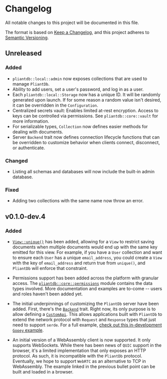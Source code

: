 # Changelog

All notable changes to this project will be documented in this file.

The format is based on [Keep a Changelog](https://keepachangelog.com/en/1.0.0/),
and this project adheres to [Semantic Versioning](https://semver.org/spec/v2.0.0.html).

## Unreleased

### Added

- `pliantdb::local::admin` now exposes collections that are used to manage `PliantDb`.
- Ability to add users, set a user's password, and log in as a user.
- Each `pliantdb::local::Storage` now has a unique ID. It will be randomly
  generated upon launch. If for some reason a random value isn't desired, it can
  be overridden in the `Configuration`.
- Centralized secrets vault: Enables limited at-rest encryption. Access to keys
  can be controlled via permissions. See `pliantdb::core::vault` for more
  information.
- For serializable types, `Collection` now defines easier methods for dealing with documents.
- Server `Backend` trait now defines connection lifecycle functions that can be overridden to customize behavior when clients connect, disconnect, or authenticate.

### Changed

- Listing all schemas and databases will now include the built-in admin database.

### Fixed

- Adding two collections with the same name now throw an error.

## v0.1.0-dev.4

### Added

- [`View::unique()`](https://pliantdb.dev/main/pliantdb/core/schema/trait.View.html#method.unique)
  has been added, allowing for a `View` to restrict saving documents when
  multiple documents would end up with the same key emitted for this view. For
  example, if you have a `User` collection and want to ensure each `User` has a
  unique `email_address`, you could create a `View` with the key of
  `email_address` and return true from `unique()`, and `PliantDb` will enforce
  that constraint.

- Permissions support has been added across the platform with granular access.
  The
  [`pliantdb::core::permissions`](https://pliantdb.dev/main/pliantdb/core/permissions/)
  module contains the data types involved. More documentation and examples are
  to-come -- users and roles haven't been added yet.

- The initial underpinnings of customizing the `PliantDb` server have been
  added. First, there's the
  [`Backend`](https://pliantdb.dev/main/pliantdb/server/trait.Backend.html)
  trait. Right now, its only purpose is to allow defining a
  [`CustomApi`](https://pliantdb.dev/main/pliantdb/core/custom_api/trait.CustomApi.html).
  This allows applications built with `PliantDb` to extend the network protocol
  with `Request` and `Response` types that just need to support `serde`. For a
  full example, [check out this in-development `Gooey`
  example](https://github.com/khonsulabs/gooey/tree/6d4c682552bad5aa558c86a8333ee123372a7537/integrated-examples/pliantdb/counter).

- An initial version of a WebAssembly client is now supported. It only supports
  WebSockets. While there has been news of `QUIC` support in the browser, it's a
  limited implementation that only exposes an HTTP protocol. As such, it is
  incompatible with the `PliantDb` protocol. Eventually, we hope to support
  `WebRTC` as an alternative to TCP in WebAssembly. The example linked in the
  previous bullet point can be built and loaded in a browser.
